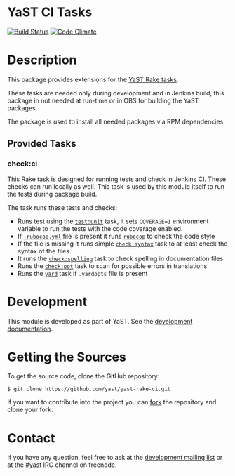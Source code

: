 
YaST CI Tasks
=============

[![Build Status](http://ci.opensuse.org/buildStatus/icon?job=yast-rake-ci-master)](http://ci.opensuse.org/view/Yast/job/yast-rake-ci-master/)
[![Code Climate](https://codeclimate.com/github/yast/yast-yast-rake-ci/badges/gpa.svg)](https://codeclimate.com/github/yast/yast-rake-ci)


Description
============

This package provides extensions for the [YaST Rake tasks](https://github.com/yast/yast-rake).

These tasks are needed only during development and in Jenkins build, this package
in not needed at run-time or in OBS for building the YaST packages.

The package is used to install all needed packages via RPM dependencies.

Provided Tasks
--------------

### check:ci ###

This Rake task is designed for running tests and check in Jenkins CI. These
checks can run locally as well. This task is used by this module itself to run
the tests during package build.

The task runs these tests and checks:

- Runs test using the [`test:unit`](https://github.com/yast/yast-rake#testunit)
  task, it sets `COVERAGE=1` environment variable to run the tests with the
  code coverage enabled.
- If [`.rubocop.yml`](https://github.com/bbatsov/rubocop/blob/master/config/default.yml)
  file is present it runs [`rubocop`](https://github.com/bbatsov/rubocop)
  to check the code style
- If the file is missing it runs simple [`check:syntax`](https://github.com/openSUSE/packaging_tasks#checksyntax)
  task to at least check the syntax of the files.
- It runs the [`check:spelling`](https://github.com/yast/yast-rake#checkspelling)
  task to check spelling in documentation files
- Runs the [`check:pot`](https://github.com/yast/yast-rake#checkpot) task
  to scan for possible errors in translations
- Runs the [`yard`](https://github.com/lsegal/yard) task if `.yardopts` file is present


Development
===========

This module is developed as part of YaST. See the
[development documentation](http://yastgithubio.readthedocs.org/en/latest/development/).


Getting the Sources
===================

To get the source code, clone the GitHub repository:

    $ git clone https://github.com/yast/yast-rake-ci.git

If you want to contribute into the project you can
[fork](https://help.github.com/articles/fork-a-repo/) the repository and clone your fork.


Contact
=======

If you have any question, feel free to ask at the [development mailing
list](http://lists.opensuse.org/yast-devel/) or at the
[#yast](https://webchat.freenode.net/?channels=%23yast) IRC channel on freenode.
